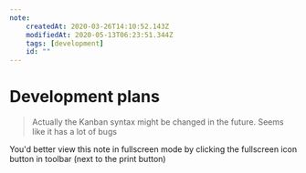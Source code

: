 ```yaml
---
note:
    createdAt: 2020-03-26T14:10:52.143Z
    modifiedAt: 2020-05-13T06:23:51.344Z
    tags: [development]
    id: ""
---
```

# Development plans
<!-- @crossnote.comment "id":"8d0c80e9-e1ff-4aa8-b990-2cbacdacf89c" -->  

> Actually the Kanban syntax might be changed in the future. Seems like it has a lot of bugs

You'd better view this note in fullscreen mode by clicking the fullscreen icon button in toolbar (next to the print button)

<!-- @crossnote.kanban "board":{"columns":[{"id":1585233192808,"title":"Backlog","cards":[{"id":1587617655203,"title":"","description":"**Flutter Crossnote**\n#flutter  #nativeapp\nThis is not possible to be done right now\n*Low priority*\n"},{"id":1585729490170,"title":"","description":"**User profile** section\n#cloud #widget\n\n* [ ] notebooks section\n* [ ] starred notebooks section\n* [ ] widgets section"},{"id":1587096232458,"title":"","description":"**Poll widget**\n#cloud #widget "},{"id":1587097462522,"title":"","description":"**Calendar widget**\n#local #widget\n"},{"id":1587097490625,"title":"","description":"**Mindmap**\n#diagram #local"},{"id":1587460257894,"title":"","description":"**Vim** keymap\n#local"},{"id":1587803570105,"title":"","description":"**Logout accounts on all devices** support"},{"id":1588236393462,"title":"","description":"**Imgur** support\n#local\n"},{"id":1588249253077,"title":"","description":"**Web clipper** browser extension\n#chrome    #firefox    \nUse [turndown](https://github.com/domchristie/turndown) to convert HTML to Markdown"},{"id":1588502116719,"title":"","description":"**Search and Replace**\n#local"},{"id":1588568799162,"title":"","description":"**Modify entire tag**\n#local"},{"id":1588568817647,"title":"","description":"**Export notes in one notebook to another notebook**\n#local"},{"id":1589350752542,"title":"","description":"**TOC** support\n#local"}],"wip":false},{"id":1585233270881,"title":"Doing","cards":[{"id":1587801980323,"title":"","description":"**Attachments**\n#local #attachment\n1. [ ] Add attachments\n2. [ ] Delete attachments\n3. [ ] Modify the content of an attachment\n4. [ ] Modify the file path of an attachment\n5. Support the following types of attachments\n   * [x] images (png, svg, jpeg, jpg, gif)\n   * [ ] videos \n   * [ ] pdf\n   * [ ] source code files like \\*.js, \\*.py etc\n"},{"id":1586003784393,"title":"","description":"**Offline feature** fix\n#local\n* [x] Manually configure Workbox.\n* [ ] Fix current offline editing bug (for example, KaTeX and reveal.js are not loaded correctly when offline)"},{"id":1585233663293,"title":"","description":"**Explore** Section\n#cloud\n\n* [x] Allow user to register a notebook to crossnote backend server so that other users can explore\n  * [x] Support GitHub repository\n  * [x] Support GitLab repository\n  * [x] Support Gitee repository\n  * [x] Support Gitea repository\n* [x] Allow user to star/Unstar a notebook\n* [x] Allow user to search notebook ~~title~~markdown by keyword\n* [ ] Trending support (This week, this month, life time) -> Low priority. Order by all stars first.  "}],"wip":false},{"id":1585233278133,"title":"Done","cards":[{"id":1588236500906,"title":"","description":"**Share**\n#local\n* [x] URL Share"},{"id":1587460288119,"title":"","description":"**VSCode Theme manager**\nSupport dark theme for vscode-crossnote extension\n#vscode"},{"id":1587096210473,"title":"","description":"**Theme manager**\ndark theme support\n#local"},{"id":1585233986901,"title":"","description":"Periodically update (pull) notebooks\n#local"},{"id":1585233291472,"title":"","description":"**Social comment widget**\n#cloud #widget\n\nThe first crossnote widget that interacts with our backend server.\n* [x] Allow user to create comment widget \"crossnote.widget\" in a note\n* [x] Allow user to post comment\n* [ ] ~~Allow user to delete comment~~\n* [x] User should receive notifications when someone mentions the user in a comment\n* [x] Allow user to subscribe to a comment widget so receiving notifications even not mentioned by anyone\n* [x] Allow user to delete comment widget"},{"id":1589113578604,"title":"","description":"**Beautify showHint**\n#local\n\nImprove the UI of displaying commands to be like notion, quip, etc."}],"wip":false}]} -->

